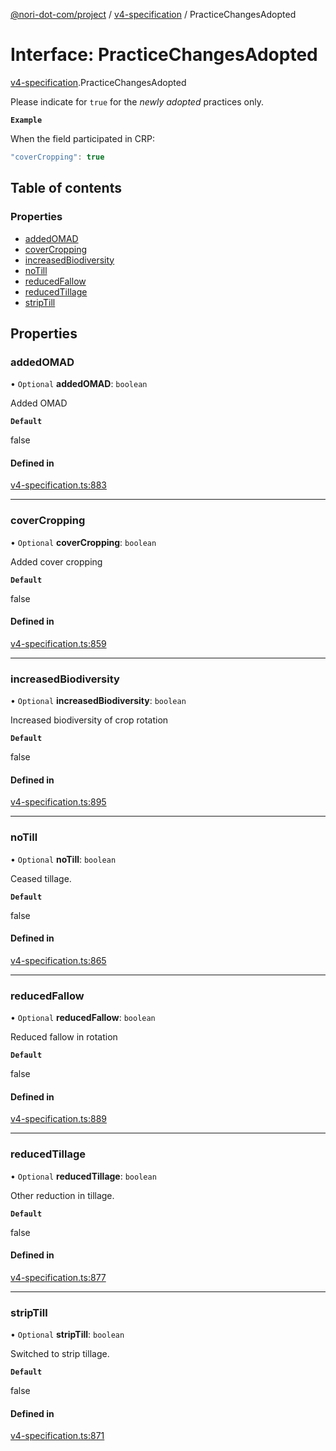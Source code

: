 [@nori-dot-com/project](../README.md) / [v4-specification](../modules/v4_specification.md) / PracticeChangesAdopted

# Interface: PracticeChangesAdopted

[v4-specification](../modules/v4_specification.md).PracticeChangesAdopted

Please indicate for `true` for the *newly adopted* practices only.

**`Example`**

<caption>When the field participated in CRP:</caption>

```js
"coverCropping": true
```

## Table of contents

### Properties

- [addedOMAD](v4_specification.PracticeChangesAdopted.md#addedomad)
- [coverCropping](v4_specification.PracticeChangesAdopted.md#covercropping)
- [increasedBiodiversity](v4_specification.PracticeChangesAdopted.md#increasedbiodiversity)
- [noTill](v4_specification.PracticeChangesAdopted.md#notill)
- [reducedFallow](v4_specification.PracticeChangesAdopted.md#reducedfallow)
- [reducedTillage](v4_specification.PracticeChangesAdopted.md#reducedtillage)
- [stripTill](v4_specification.PracticeChangesAdopted.md#striptill)

## Properties

### addedOMAD

• `Optional` **addedOMAD**: `boolean`

Added OMAD

**`Default`**

false

#### Defined in

[v4-specification.ts:883](https://github.com/nori-dot-eco/nori-dot-com/blob/1017fe3/packages/project/src/v4-specification.ts#L883)

___

### coverCropping

• `Optional` **coverCropping**: `boolean`

Added cover cropping

**`Default`**

false

#### Defined in

[v4-specification.ts:859](https://github.com/nori-dot-eco/nori-dot-com/blob/1017fe3/packages/project/src/v4-specification.ts#L859)

___

### increasedBiodiversity

• `Optional` **increasedBiodiversity**: `boolean`

Increased biodiversity of crop rotation

**`Default`**

false

#### Defined in

[v4-specification.ts:895](https://github.com/nori-dot-eco/nori-dot-com/blob/1017fe3/packages/project/src/v4-specification.ts#L895)

___

### noTill

• `Optional` **noTill**: `boolean`

Ceased tillage.

**`Default`**

false

#### Defined in

[v4-specification.ts:865](https://github.com/nori-dot-eco/nori-dot-com/blob/1017fe3/packages/project/src/v4-specification.ts#L865)

___

### reducedFallow

• `Optional` **reducedFallow**: `boolean`

Reduced fallow in rotation

**`Default`**

false

#### Defined in

[v4-specification.ts:889](https://github.com/nori-dot-eco/nori-dot-com/blob/1017fe3/packages/project/src/v4-specification.ts#L889)

___

### reducedTillage

• `Optional` **reducedTillage**: `boolean`

Other reduction in tillage.

**`Default`**

false

#### Defined in

[v4-specification.ts:877](https://github.com/nori-dot-eco/nori-dot-com/blob/1017fe3/packages/project/src/v4-specification.ts#L877)

___

### stripTill

• `Optional` **stripTill**: `boolean`

Switched to strip tillage.

**`Default`**

false

#### Defined in

[v4-specification.ts:871](https://github.com/nori-dot-eco/nori-dot-com/blob/1017fe3/packages/project/src/v4-specification.ts#L871)
